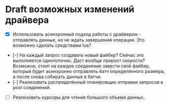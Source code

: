 # Draft возможных изменений драйвера

- [x] Использовать асинхронный подход работы с драйвером - отправлять данные, но не ждать завершения операции. Это возможно сделать средствами lua?
- [-] На каждый запрос создавать новый файбер? Сейчас это выполняется однопоточно. Даст вообще прирост скорости? Возможно, стоит на каждое соединение завести свой файбер, который будет асинхронно отправлять батч определённого размера, а после снова собирать данные в батчи.
- [-] Реализовать распределённый планировщик отправки запросов в pool соединений.
- [ ] Реализовать курсоры для чтения большого объема данных.